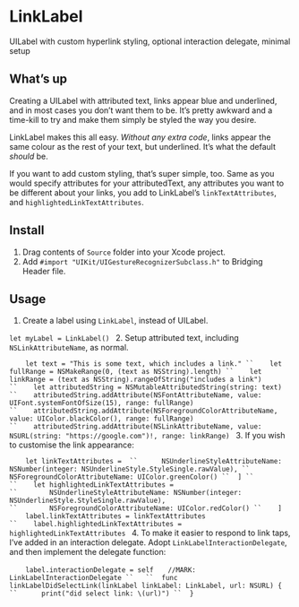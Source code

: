 # LinkLabel
UILabel with custom hyperlink styling, optional interaction delegate, minimal setup

## What’s up
Creating a UILabel with attributed text, links appear blue and underlined, and in most cases you don’t want them to be. It’s pretty awkward and a time-kill to try and make them simply be styled the way you desire.

LinkLabel makes this all easy. *Without any extra code*, links appear the same colour as the rest of your text, but underlined. It’s what the default *should* be.

If you want to add custom styling, that’s super simple, too. Same as you would specify attributes for your attributedText, any attributes you want to be different about your links, you add to LinkLabel’s `linkTextAttributes`, and `highlightedLinkTextAttributes`.

## Install
1. Drag contents of `Source` folder into your Xcode project.
2. Add `#import "UIKit/UIGestureRecognizerSubclass.h"` to Bridging Header file.

## Usage
1. Create a label using `LinkLabel`, instead of UILabel.

`let myLabel = LinkLabel()
`
2. Setup attributed text, including `NSLinkAttributeName`, as normal.

`    let text = "This is some text, which includes a link."
``    let fullRange = NSMakeRange(0, (text as NSString).length)
``    let linkRange = (text as NSString).rangeOfString("includes a link")
``    let attributedString = NSMutableAttributedString(string: text)
``    attributedString.addAttribute(NSFontAttributeName, value: UIFont.systemFontOfSize(15), range: fullRange)
``    attributedString.addAttribute(NSForegroundColorAttributeName, value: UIColor.blackColor(), range: fullRange)
``    attributedString.addAttribute(NSLinkAttributeName, value: NSURL(string: "https://google.com")!, range: linkRange)
`
3. If you wish to customise the link appearance:

`    let linkTextAttributes = 
``		NSUnderlineStyleAttributeName: NSNumber(integer: NSUnderlineStyle.StyleSingle.rawValue),
``		NSForegroundColorAttributeName: UIColor.greenColor()
``	]
``
``    let highlightedLinkTextAttributes = 
``        NSUnderlineStyleAttributeName: NSNumber(integer: NSUnderlineStyle.StyleSingle.rawValue),
``        NSForegroundColorAttributeName: UIColor.redColor()
``    ]
`
`    label.linkTextAttributes = linkTextAttributes
``    label.highlightedLinkTextAttributes = highlightedLinkTextAttributes
`
4. To make it easier to respond to link taps, I’ve added in an interaction delegate. Adopt `LinkLabelInteractionDelegate`, and then implement the delegate function:

`    label.interactionDelegate = self
`
`	//MARK: LinkLabelInteractionDelegate
``	
``	func linkLabelDidSelectLink(linkLabel linkLabel: LinkLabel, url: NSURL) {
``		print("did select link: \(url)")
``	}
`

